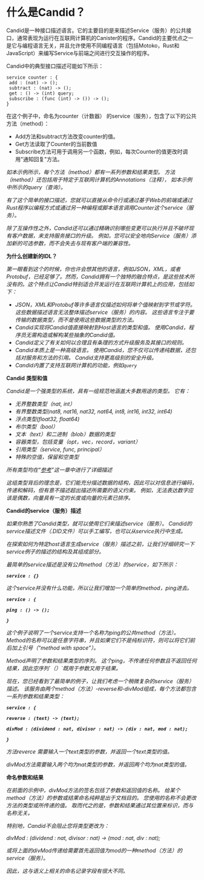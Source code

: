 # 什么是Candid？

Candid是一种接口描述语言。它的主要目的是来描述Service（服务）的公共接口，通常表现为运行在互联网计算机的Canister的程序。Candid的主要优点之一是它与编程语言无关，并且允许使用不同编程语言（包括Motoko，Rust和JavaScript）来编写Service与前端之间进行交互操作的程序。

Candid中的典型接口描述可能如下所示：

```text
service counter : {
 add : (nat) -> ();
 subtract : (nat) -> ();
 get : () -> (int) query;
 subscribe : (func (int) -> ()) -> ();
}
```

在这个例子中，命名为counter（计数器） 的service（服务），包含了以下的公共方法（method）：

* Add方法和subtract方法改变counter的值。
* Get方法读取了Counter的当前数值
* Subscribe方法可用于调用另一个函数，例如，每次Counter的值更改时调用"通知回复"方法。

_如本示例所示，每个方法（method）都有一系列参数和结果类型。 方法（method）还包括用于特定于互联网计算机的Annotations（注释）， 如本示例中所示的query（查询）。_

_有了这个简单的接口描述，您就可以直接从命令行或通过基于Web的前端或通过Rust程序以编程方式或通过另一种编程或脚本语言调用Counter这个service（服务）。_

_除了互操作性之外，Candid还可以通过精确识别哪些变更可以执行并且不破坏现有客户数据，来支持服务接口的升级。 例如，您可以安全地向Service（服务）添加新的可选参数，而不会失去与现有客户端的兼容性。_

**为什么创建新的IDL？**

_第一眼看到这个的时候，你也许会想其他的语言，例如JSON，XML，或者Protobuf，已经足够了。然而，Candid拥有一个独特的融合特点，是这些技术所没有的。这个特点让Candid特别适合开发运行在互联网计算机上的应用，包括如下：_

* _JSON，XML和Protobuf等许多语言仅描述如何将单个值映射到字节或字符。这些数据描述语言无法整体描述service（服务）的内容。 这些语言专注于要传输的数据类型，而不是使用这些数据类型的方法。_
* _Candid实现将Candid值直接映射到Host语言的类型和值。 使用Candid，程序员无需构造或解构某些抽象的Candid值。_
* _Candid定义了有关如何以合理且有条理的方式升级服务及其接口的规则。_
* _Candid本质上是一种高级语言。 使用Candid，您不仅可以传递纯数据，还包括对服务和方法的引用。 Candid支持更高级别的安全升级。_
* _Candid内置了支持互联网计算机的功能，例如`query`_ 

**Candid** **类型和值**

_Candid是一个强类型的系统，具有一组规范地涵盖大多数用途的类型。 它有：_

* _无界整数类型（nat, int）_
* _有界整数类型\(nat8, nat16, nat32, nat64, int8, int16, int32, int64\)_
* _浮点类型\(float32, float64\)_
* _布尔类型（bool）_
* _文本（text）和二进制（blob）数据的类型_
* _容器类型，包括变量（opt，vec，record，variant）_
* _引用类型（service, func, principal）_
* _特殊的空值，保留和空类型_

_所有类型均在“_[_参考_](can-kao.md)_”这一章中进行了详细描述_

_这组类型背后的理念是，它们能充分描述数据的结构，因此可以对信息进行编码，传递和解码，但有意不描述超出描述所需要的语义约束。 例如，无法表达数字应该是偶数，向量具有一定的长度或向量的元素已排序。_

**Candid的service（服务）描述**

_如果你熟悉了Candid类型，就可以使用它们来描述service（服务）。 Candid的service描述文件（.DID文件）可以手工编写，也可以从service执行中生成。_

_在探索如何为特定host语言生成service（服务）描述之前，让我们仔细研究一下service例子的描述的结构及其组成部分。_

_最简单的service描述是没有公共method（方法）的service，如下所示：_

_**`service : {}`**_

_这个service并没有什么功能，所以让我们增加一个简单的method，ping进去。_

_**`service : {`**_

_**`ping : () -> ();`**_

_**`}`**_

_这个例子说明了一个service支持一个名称为ping的公共method（方法）。Method的名称可以是任意字符串，并且如果它们不是纯标识符，则可以将它们前后加上引号（“method with space”）。_

_Method声明了参数和结果类型的序列。 这个ping，不传递任何参数且不返回任何结果，因此空序列\`（）\`既用于参数又用于结果。_

_现在，您已经看到了最简单的例子，让我们考虑一个稍微复杂的service（服​​务）描述。 该服务由两个method（方法）-reverse和-divMod组成，每个方法都包含一系列参数和结果类型：_

_**`service : {`**_

_**`reverse : (text) -> (text);`**_

_**`divMod : (dividend : nat, divisor : nat) -> (div : nat, mod : nat);`**_

_**`}`**_

_方法reverce 需要输入一个text类型的参数，并返回一个text类型的值。_

_divMod方法需要输入两个均为nat类型的参数，并返回两个均为nat类型的值。_

**命名参数和结果**

_在前面的示例中，divMod方法的签名包括了参数和返回值的名称。 给某个method（方法）的参数或结果命名纯粹是出于文档目的。 您使用的名称不会更改方法的类型或所传递的值。 取而代之的是，参数和结果通过其位置来标识，而与名称无关。_

_特别地，Candid不会阻止您将类型更改为：_

_divMod : \(dividend : nat, divisor : nat\) -&gt; \(mod : nat, div : nat\);_

_或将上面的divMod传递给需要首先返回值为mod的一种method（方法）的service（服务）。_

_因此，这与语义上相关的命名记录字段有很大不同。_

